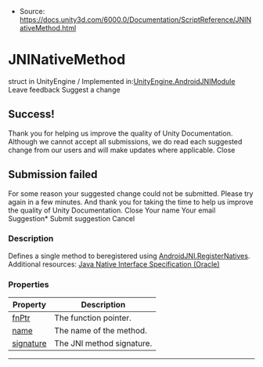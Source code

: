 * Source: https://docs.unity3d.com/6000.0/Documentation/ScriptReference/JNINativeMethod.html

# JNINativeMethod
struct in UnityEngine
/
Implemented in:[UnityEngine.AndroidJNIModule](https://docs.unity3d.com/6000.0/Documentation/ScriptReference/UnityEngine.AndroidJNIModule.html)
Leave feedback
Suggest a change
## Success!
Thank you for helping us improve the quality of Unity Documentation. Although we cannot accept all submissions, we do read each suggested change from our users and will make updates where applicable.
Close
## Submission failed
For some reason your suggested change could not be submitted. Please <a>try again</a> in a few minutes. And thank you for taking the time to help us improve the quality of Unity Documentation.
Close
Your name Your email Suggestion* Submit suggestion
Cancel
### Description
Defines a single method to beregistered using [AndroidJNI.RegisterNatives](https://docs.unity3d.com/6000.0/Documentation/ScriptReference/AndroidJNI.RegisterNatives.html).
Additional resources: [Java Native Interface Specification (Oracle)](http://download.oracle.com/javase/1.5.0/docs/guide/jni/spec/jniTOC.html)
### Properties
Property | Description  
---|---  
[fnPtr](https://docs.unity3d.com/6000.0/Documentation/ScriptReference/JNINativeMethod-fnPtr.html) | The function pointer.  
[name](https://docs.unity3d.com/6000.0/Documentation/ScriptReference/JNINativeMethod-name.html) | The name of the method.  
[signature](https://docs.unity3d.com/6000.0/Documentation/ScriptReference/JNINativeMethod-signature.html) | The JNI method signature.  
* * *

